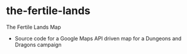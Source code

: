 # the-fertile-lands
The Fertile Lands Map

- Source code for a Google Maps API driven map for a Dungeons and Dragons campaign

